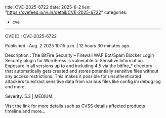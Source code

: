  
title: CVE-2025-6722
date: 2025-8-2
lien: "https://cvefeed.io/vuln/detail/CVE-2025-6722"
categories:
  - cve
---

CVE ID : CVE-2025-6722

Published :  Aug. 2
2025
10:15 a.m. | 12 hours
30 minutes ago

Description : The BitFire Security – Firewall
WAF
Bot/Spam Blocker
Login Security plugin for WordPress is vulnerable to Sensitive Information Exposure in all versions up to
and including
4.5 via the bitfire_* directory that automatically gets created and stores potentially sensitive files without any access restrictions. This makes it possible for unauthenticated attackers to extract sensitive data from various files like config.ini
debug.log
and more.

Severity: 5.3 | MEDIUM

Visit the link for more details
such as CVSS details
affected products
timeline
and more...
